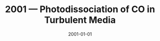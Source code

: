 ---
title: "2001 &mdash; Photodissociation of CO in Turbulent Media"
collection: publications
refereed: 'no'
date: "2001-01-01"
venue: "Astronomische Gesellschaft Abstract Series"
paperurl: 
link: "https://ui.adsabs.harvard.edu/abs/2001AGM....18..P82R"
citation: "Röllig, M.; Hegmann, M.; Kegel, W. H., Astronomische Gesellschaft Abstract Series, Vol. 18. Abstracts of Contributed Talks and Posters presented at the Annual Scientific Meeting of the Astronomische Gesellschaft at the Joint European and National Meeting JENAM 2001 of the European Astronomical Society and the Astronomische Gesellschaft at Munich, September 10-15, 2001, abstract #P82."
---